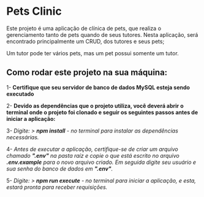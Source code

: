 # Pets Clinic

Este projeto é uma aplicação de clínica de pets, que realiza o gerenciamento tanto de pets quando de seus tutores. Nesta aplicação, será encontrado principalmente um CRUD, dos tutores e seus pets;

Um tutor pode ter vários pets, mas um pet possui somente um tutor.

## Como rodar este projeto na sua máquina:

1- **Certifique que seu servidor de banco de dados MySQL esteja sendo executado**

2- **Devido as dependências que o projeto utiliza, você deverá abrir o terminal onde o projeto foi clonado e seguir os seguintes passos antes de iniciar a aplicação:**

3- *Digite: > **npm install** - no terminal para instalar as dependências necessárias.*

4- *Antes de executar a aplicação, certifique-se de criar um arquivo chamado **".env"** na pasta raíz  e copie o que está escrito no arquivo **.env.example** para o novo arquivo criado. Em seguida digite seu usuário e sua senha do banco de dados em **".env"**.*

5- *Digite: > **npm run execute** - no terminal para iniciar a aplicação, e esta, estará pronta para receber requisições.*